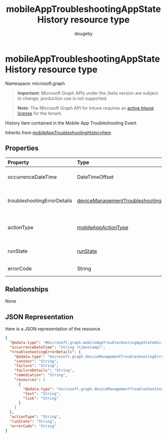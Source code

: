 ﻿---
title: "mobileAppTroubleshootingAppStateHistory resource type"
description: "History Item contained in the Mobile App Troubleshooting Event."
author: "dougeby"
localization_priority: Normal
ms.prod: "intune"
doc_type: resourcePageType
---

# mobileAppTroubleshootingAppStateHistory resource type

Namespace: microsoft.graph

> **Important:** Microsoft Graph APIs under the /beta version are subject to change; production use is not supported.

> **Note:** The Microsoft Graph API for Intune requires an [active Intune license](https://go.microsoft.com/fwlink/?linkid=839381) for the tenant.

History Item contained in the Mobile App Troubleshooting Event.

Inherits from [mobileAppTroubleshootingHistoryItem](../resources/intune-troubleshooting-mobileapptroubleshootinghistoryitem.md)

## Properties

| Property                    | Type                                                                                                                              | Description                                                                                                                                                                                                  |
| :-------------------------- | :-------------------------------------------------------------------------------------------------------------------------------- | :----------------------------------------------------------------------------------------------------------------------------------------------------------------------------------------------------------- |
| occurrenceDateTime          | DateTimeOffset                                                                                                                    | Time when the history item occurred. Inherited from [mobileAppTroubleshootingHistoryItem](../resources/intune-troubleshooting-mobileapptroubleshootinghistoryitem.md)                                        |
| troubleshootingErrorDetails | [deviceManagementTroubleshootingErrorDetails](../resources/intune-troubleshooting-devicemanagementtroubleshootingerrordetails.md) | Object containing detailed information about the error and its remediation. Inherited from [mobileAppTroubleshootingHistoryItem](../resources/intune-troubleshooting-mobileapptroubleshootinghistoryitem.md) |
| actionType                  | [mobileAppActionType](../resources/intune-troubleshooting-mobileappactiontype.md)                                                 | Action type for Intune Application. Possible values are: `unknown`, `installCommandSent`, `installed`, `uninstalled`, `userRequestedInstall`.                                                                |
| runState                    | [runState](../resources/intune-shared-runstate.md)                                                                                | Status of the item. Possible values are: `unknown`, `success`, `fail`, `scriptError`, `pending`, `notApplicable`.                                                                                            |
| errorCode                   | String                                                                                                                            | Error code for the failure, empty if no failure.                                                                                                                                                             |

## Relationships

None

## JSON Representation

Here is a JSON representation of the resource.

<!-- {
  "blockType": "resource",
  "@odata.type": "microsoft.graph.mobileAppTroubleshootingAppStateHistory"
}
-->

```json
{
  "@odata.type": "#microsoft.graph.mobileAppTroubleshootingAppStateHistory",
  "occurrenceDateTime": "String (timestamp)",
  "troubleshootingErrorDetails": {
    "@odata.type": "microsoft.graph.deviceManagementTroubleshootingErrorDetails",
    "context": "String",
    "failure": "String",
    "failureDetails": "String",
    "remediation": "String",
    "resources": [
      {
        "@odata.type": "microsoft.graph.deviceManagementTroubleshootingErrorResource",
        "text": "String",
        "link": "String"
      }
    ]
  },
  "actionType": "String",
  "runState": "String",
  "errorCode": "String"
}
```

